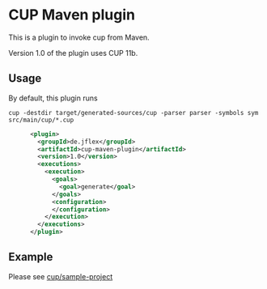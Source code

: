 # CUP Maven plugin

This is a plugin to invoke cup from Maven.

Version 1.0 of the plugin uses CUP 11b.

## Usage

By default, this plugin runs

```
cup -destdir target/generated-sources/cup -parser parser -symbols sym src/main/cup/*.cup
```

```xml
      <plugin>
        <groupId>de.jflex</groupId>
        <artifactId>cup-maven-plugin</artifactId>
        <version>1.0</version>
        <executions>
          <execution>
            <goals>
              <goal>generate</goal>
            </goals>
            <configuration>
            </configuration>
          </execution>
        </executions>
      </plugin>
```

## Example

Please see [cup/sample-project](/jflex-de/jflex/cup/sample-project/)

